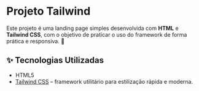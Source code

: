# Projeto Tailwind

Este projeto é uma landing page simples desenvolvida com **HTML** e **Tailwind CSS**, com o objetivo de praticar o uso do framework de forma prática e responsiva. 🚀

## ✨ Tecnologias Utilizadas

- HTML5
- [Tailwind CSS](https://tailwindcss.com/) – framework utilitário para estilização rápida e moderna.

